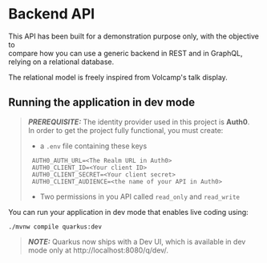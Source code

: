 # Backend API

This API has been built for a demonstration purpose only, with the objective to  
compare how you can use a generic backend in REST and in GraphQL, relying on a 
relational database.

The relational model is freely inspired from Volcamp's talk display.

## Running the application in dev mode


> **_PREREQUISITE:_**  The identity provider used in this project is **Auth0**.  
In order to get the project fully functional, you must create:
>  - a `.env` file containing these keys 
> ```# AUTH0 config
>  AUTH0_AUTH_URL=<The Realm URL in Auth0>
>  AUTH0_CLIENT_ID=<Your client ID>
>  AUTH0_CLIENT_SECRET=<Your client secret>
>  AUTH0_CLIENT_AUDIENCE=<the name of your API in Auth0>
> ```
> - Two permissions in you API called `read_only` and `read_write`

You can run your application in dev mode that enables live coding using:

```shell script
./mvnw compile quarkus:dev
```

> **_NOTE:_**  Quarkus now ships with a Dev UI, which is available in dev mode only at http://localhost:8080/q/dev/.

